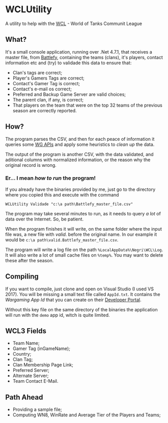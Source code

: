 
# WCLUtility
A utility to help with the [WCL](https://battlefy.com/world-of-tanks-community-league-wcl) - World of Tanks Communit League

## What?

It's a small console application, running over .Net 4.7.1, that receives a master file, from [Battlefy](https://battlefy.com/), containing the teams (clans), it's players, contact information etc and (try) to validade this data to ensure that:

* Clan's tags are correct;
* Player's Gamers Tags are correct;
* Contact's Gamer Tag is correct;
* Contact's e-mail os correct;
* Preferred and Backup Game Server are valid choices;
* The parent clan, if any, is correct;
* That players on the team that were on the top 32 teams of the previous season are correctly reported.

## How?

The program parses the CSV, and then for each peace of information it queries some [WG APIs](https://developers.wargaming.net/) and apply some heuristics to *clean up* the data.

The output of the program is another CSV, with the data validated, and aditional columns with normalized information, or the reason why the original record is wrong.

### Er... I mean *how to run* the program!

If you already have the binaries provided by me, just go to the directory where you copied this and execute with the command

`WCLUtility Validade "c:\a path\Battlefy_master_file.csv"`

The program may take several minutes to run, as it needs to query *a lot* of data over the Internet. So, be patient.

When the program finishes it will write, on the same folder where the input file was, a new file with *valid.* before the original name. In our example it would be `c:\a path\valid.Battlefy_master_file.csv`.

The program will write a log file on the path `%LocalAppData%\Negri\WCL\Log`. It will also write a lot of small cache files on `%temp%`. You may want to delete these after the season.

## Compiling

If you want to compile, just clone and open on Visual Studio (I used VS 2017). You will be missing a small text file called `AppId.txt`. It contains the *Wargaming App Id* that you can create on their [Developer Portal](https://developers.wargaming.net/).

Without this key file on the same directory of the binaries the application will run with the `demo` app id, witch is quite limited.

## WCL3 Fields

* Team Name;
* Gamer Tag (inGameName);
* Country;
* Clan Tag;
* Clan Membership Page Link;
* Preferred Server;
* Alternate Server;
* Team Contact E-Mail.

## Path Ahead

* Providing a sample file;
* Computing WN8, WinRate and Average Tier of the Players and Teams;

